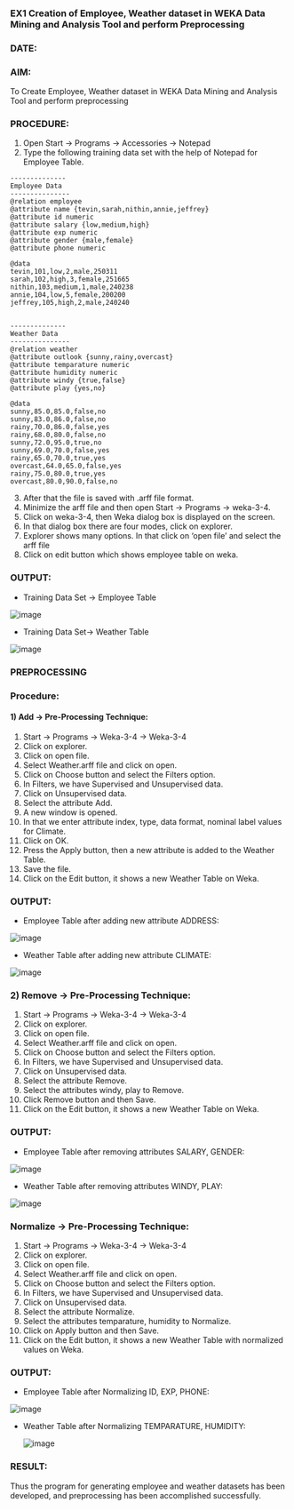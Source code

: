 ### EX1 Creation of Employee, Weather dataset in WEKA Data Mining and Analysis Tool and perform Preprocessing
### DATE: 
### AIM: 
  To Create Employee, Weather dataset in WEKA Data Mining and Analysis Tool and perform preprocessing
### PROCEDURE: 
1) Open Start -> Programs -> Accessories -> Notepad
2) Type the following training data set with the help of Notepad for Employee Table.

```
--------------
Employee Data
---------------
@relation employee 
@attribute name {tevin,sarah,nithin,annie,jeffrey} 
@attribute id numeric
@attribute salary {low,medium,high} 
@attribute exp numeric
@attribute gender {male,female}
@attribute phone numeric

@data 
tevin,101,low,2,male,250311 
sarah,102,high,3,female,251665 
nithin,103,medium,1,male,240238 
annie,104,low,5,female,200200 
jeffrey,105,high,2,male,240240


--------------
Weather Data
---------------
@relation weather
@attribute outlook {sunny,rainy,overcast}
@attribute temparature numeric 
@attribute humidity numeric
@attribute windy {true,false} 
@attribute play {yes,no}

@data 
sunny,85.0,85.0,false,no 
sunny,83.0,86.0,false,no 
rainy,70.0,86.0,false,yes 
rainy,68.0,80.0,false,no
sunny,72.0,95.0,true,no 
sunny,69.0,70.0,false,yes 
rainy,65.0,70.0,true,yes
overcast,64.0,65.0,false,yes 
rainy,75.0,80.0,true,yes
overcast,80.0,90.0,false,no 

```
3) After that the file is saved with .arff file format.
4) Minimize the arff file and then open Start -> Programs -> weka-3-4.
5) Click on weka-3-4, then Weka dialog box is displayed on the screen.
6) In that dialog box there are four modes, click on explorer.
7) Explorer shows many options. In that click on ‘open file’ and select the arff file
8) Click on edit button which shows employee table on weka.

### OUTPUT:

* Training Data Set -> Employee Table
  
![image](https://github.com/Evangelin-Ruth/WDM_EXP1/assets/94219798/202dc16c-8ba4-4755-89ed-723a8bcc1073)


* Training Data Set-> Weather Table

![image](https://github.com/Evangelin-Ruth/WDM_EXP1/assets/94219798/5fbc2c6b-d2f2-4179-8101-375e6215e1bf)


### PREPROCESSING
### Procedure:
#### 1) Add -> Pre-Processing Technique:
1) Start -> Programs -> Weka-3-4 -> Weka-3-4
2) Click on explorer.
3) Click on open file.
4) Select Weather.arff file and click on open.
5) Click on Choose button and select the Filters option.
6) In Filters, we have Supervised and Unsupervised data.
7) Click on Unsupervised data.
8) Select the attribute Add.
9) A new window is opened.
10) In that we enter attribute index, type, data format, nominal label values for Climate.
11) Click on OK.
12) Press the Apply button, then a new attribute is added to the Weather Table.
13) Save the file.
14) Click on the Edit button, it shows a new Weather Table on Weka.

### OUTPUT:

* Employee Table after adding new attribute ADDRESS:

![image](https://github.com/Evangelin-Ruth/WDM_EXP1/assets/94219798/b1d26f1f-9ba3-45e7-92c3-30649bca2d53)

* Weather Table after adding new attribute CLIMATE:

![image](https://github.com/Evangelin-Ruth/WDM_EXP1/assets/94219798/fce36e7a-9fc3-41e4-9840-9d974d3a2ca7)


### 2) Remove -> Pre-Processing Technique:

1) Start -> Programs -> Weka-3-4 -> Weka-3-4
2) Click on explorer.
3) Click on open file.
4) Select Weather.arff file and click on open.
5) Click on Choose button and select the Filters option.
6) In Filters, we have Supervised and Unsupervised data.
7) Click on Unsupervised data.
8) Select the attribute Remove.
9) Select the attributes windy, play to Remove.
10) Click Remove button and then Save.
11) Click on the Edit button, it shows a new Weather Table on Weka.

### OUTPUT:
* Employee Table after removing attributes SALARY, GENDER:

![image](https://github.com/Evangelin-Ruth/WDM_EXP1/assets/94219798/a7fb4c64-7c00-4c5e-b9d6-543d677f1709)

* Weather Table after removing attributes WINDY, PLAY:

![image](https://github.com/Evangelin-Ruth/WDM_EXP1/assets/94219798/c75e874d-ad97-4b14-a66f-2cd158b7a37e)


### Normalize -> Pre-Processing Technique:

1) Start -> Programs -> Weka-3-4 -> Weka-3-4
2) Click on explorer.
3) Click on open file.
4) Select Weather.arff file and click on open.
5) Click on Choose button and select the Filters option.
6) In Filters, we have Supervised and Unsupervised data.
7) Click on Unsupervised data.
8) Select the attribute Normalize.
9) Select the attributes temparature, humidity to Normalize.
10) Click on Apply button and then Save.
11) Click on the Edit button, it shows a new Weather Table with normalized values on Weka.

### OUTPUT:
* Employee Table after Normalizing ID, EXP, PHONE:
  
![image](https://github.com/Evangelin-Ruth/WDM_EXP1/assets/94219798/ea92c780-a78b-4bef-a008-7d681429631a)

* Weather Table after Normalizing TEMPARATURE, HUMIDITY:

  
  ![image](https://github.com/Evangelin-Ruth/WDM_EXP1/assets/94219798/0a554a57-8a62-403b-8c38-f68e3fda6b7e)


### RESULT: 
  Thus the program for generating employee and weather datasets has been developed, and preprocessing has been accomplished successfully.
